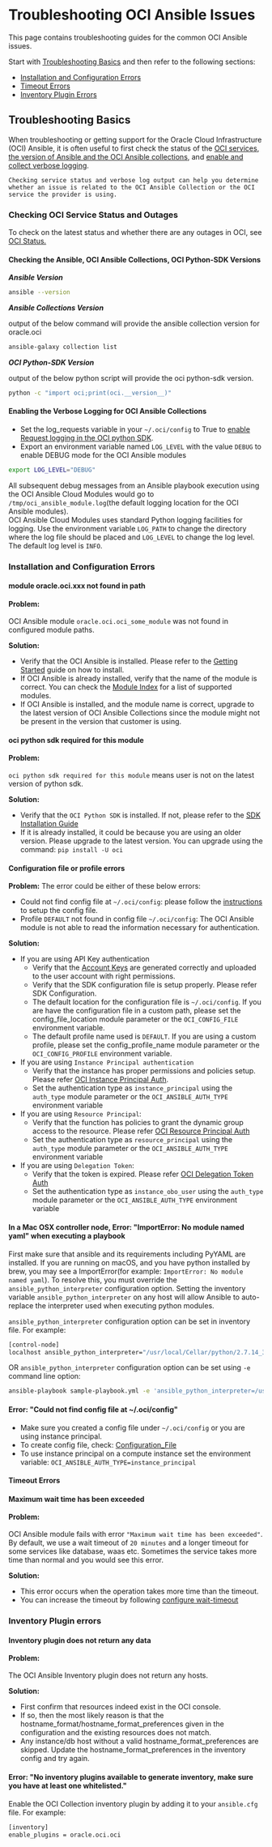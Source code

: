 # Troubleshooting OCI Ansible Issues

This page contains troubleshooting guides for the common OCI Ansible issues.

Start with [Troubleshooting Basics](#troubleshooting-basics) and then refer to the following sections:

- [Installation and Configuration Errors](#installation-and-configuration-errors)
- [Timeout Errors](#timeout-errors)
- [Inventory Plugin Errors](#inventory-plugin-errors)

## Troubleshooting Basics

When troubleshooting or getting support for the Oracle Cloud Infrastructure (OCI) Ansible, it is often useful to first check the status of the [OCI services](#checking-oci-service-status-and-outages), [the version of Ansible and the OCI Ansible collections](#checking-the-ansible-oci-ansible-collections-oci-python-sdk-versions), and [enable and collect verbose logging](#enabling-the-verbose-logging-for-oci-ansible-collections).

```text
Checking service status and verbose log output can help you determine 
whether an issue is related to the OCI Ansible Collection or the OCI service the provider is using.
```

### Checking OCI Service Status and Outages

To check on the latest status and whether there are any outages in OCI, see [OCI Status.](https://ocistatus.oraclecloud.com/)

#### Checking the Ansible, OCI Ansible Collections, OCI Python-SDK Versions

***Ansible Version***

```bash
ansible --version
```

***Ansible Collections Version***

output of the below command will provide the ansible collection version for oracle.oci

```bash
ansible-galaxy collection list
```

***OCI Python-SDK Version***

output of the below python script will provide the oci python-sdk version.

```bash
python -c "import oci;print(oci.__version__)"
```

#### Enabling the Verbose Logging for OCI Ansible Collections

- Set the log_requests variable in your ```~/.oci/config``` to True to [enable Request logging in the OCI python SDK](https://github.com/oracle/oci-python-sdk/blob/master/docs/logging.rst).
- Export an environment variable named ```LOG_LEVEL``` with the value ```DEBUG``` to enable DEBUG mode for the OCI Ansible modules

```bash
export LOG_LEVEL="DEBUG"
```

All subsequent debug messages from an Ansible playbook execution using the OCI Ansible Cloud Modules would go to ```/tmp/oci_ansible_module.log```(the default logging location for the OCI Ansible modules).</br>
OCI Ansible Cloud Modules uses standard Python logging facilities for logging. Use the environment variable ```LOG_PATH``` to change the directory where the log file should be placed and ```LOG_LEVEL``` to change the log level. The default log level is ```INFO```.

### Installation and Configuration Errors

#### module oracle.oci.xxx not found in path

****Problem:****</br></br>
OCI Ansible module ```oracle.oci.oci_some_module``` was not found in configured module paths.

****Solution:****

- Verify that the OCI Ansible is installed. Please refer to the [Getting Started](https://docs.oracle.com/en-us/iaas/Content/API/SDKDocs/ansiblegetstarted.htm) guide on how to install.
- If OCI Ansible is already installed, verify that the name of the module is correct. You can check the [Module Index](https://oci-ansible-collection.readthedocs.io/en/latest/collections/oracle/oci/index.html) for a list of supported modules.
- If OCI Ansible is installed, and the module name is correct, upgrade to the latest version of OCI Ansible Collections since the module might not be present in the version that customer is using.

#### oci python sdk required for this module

****Problem:****</br></br>
```oci python sdk required for this module``` means user is not on the latest version of python sdk.

****Solution:****

- Verify that the ```OCI Python SDK``` is installed. If not, please refer to the [SDK Installation Guide](https://oracle-cloud-infrastructure-python-sdk.readthedocs.io/en/latest/installation.html#downloading-and-installing-the-sdk)
- If it is already installed, it could be because you are using an older version. Please upgrade to the latest version. You can upgrade using the command:
    ```pip install -U oci```

#### Configuration file or profile errors

****Problem:****
The error could be either of these below errors:

- Could not find config file at ```~/.oci/config```:
        please follow the [instructions](https://docs.cloud.oracle.com/en-us/iaas/Content/API/Concepts/sdkconfig.htm) to setup the config file.
- Profile ```DEFAULT``` not found in config file ```~/.oci/config```:
        The OCI Ansible module is not able to read the information necessary for authentication.

****Solution:****

- If you are using API Key authentication
  - Verify that the [Account Keys](https://docs.oracle.com/en-us/iaas/Content/API/Concepts/apisigningkey.htm#Required_Keys_and_OCIDs) are generated correctly and uploaded to the user account with right permissions.
  - Verify that the SDK configuration file is setup properly. Please refer SDK Configuration.
  - The default location for the configuration file is ```~/.oci/config```. If you are have the configuration file in a custom path, please set the config_file_location module parameter or the ```OCI_CONFIG_FILE``` environment variable.
  - The default profile name used is ```DEFAULT```. If you are using a custom profile, please set the config_profile_name module parameter or the ```OCI_CONFIG_PROFILE``` environment variable.
- If you are using ```Instance Principal authentication```
  - Verify that the instance has proper permissions and policies setup. Please refer [OCI Instance Principal Auth](https://docs.oracle.com/en-us/iaas/Content/Identity/Tasks/callingservicesfrominstances.htm).
  - Set the authentication type as ```instance_principal``` using the ```auth_type``` module parameter or the ```OCI_ANSIBLE_AUTH_TYPE``` environment variable
- If you are using ```Resource Principal```:
  - Verify that the function has policies to grant the dynamic group access to the resource. Please refer [OCI Resource Principal Auth](https://docs.oracle.com/en-us/iaas/Content/Functions/Tasks/functionsaccessingociresources.htm)
  - Set the authentication type as ```resource_principal``` using the ```auth_type``` module parameter or the ```OCI_ANSIBLE_AUTH_TYPE``` environment variable
- If you are using ```Delegation Token```:
  - Verify that the token is expired. Please refer [OCI Delegation Token Auth](https://docs.oracle.com/en-us/iaas/Content/API/SDKDocs/clitoken.htm)
  - Set the authentication type as ```instance_obo_user``` using the ```auth_type``` module parameter or the ```OCI_ANSIBLE_AUTH_TYPE``` environment variable

#### In a Mac OSX controller node, Error: "ImportError: No module named yaml" when executing a playbook

First make sure that ansible and its requirements including PyYAML are installed.
If you are running on macOS, and you have python installed by brew, you may see a ImportError(for example: `ImportError: No module named yaml`).
To resolve this, you must override the `ansible_python_interpreter` configuration option. Setting the inventory variable `ansible_python_interpreter` on any host will allow Ansible to auto-replace the interpreter used when executing python modules.

`ansible_python_interpreter` configuration option can be set in inventory file. For example:

```sh
[control-node]
localhost ansible_python_interpreter="/usr/local/Cellar/python/2.7.14_3/bin/python2.7"
```

OR `ansible_python_interpreter` configuration option can be set using `-e` command line option:

```sh
ansible-playbook sample-playbook.yml -e 'ansible_python_interpreter=/usr/local/Cellar/python/2.7.14_3/bin/python2.7'
```

#### Error: "Could not find config file at ~/.oci/config"

- Make sure you created a config file under ```~/.oci/config``` or you are using instance principal.
- To create config file, check: [Configuration_File](https://docs.cloud.oracle.com/en-us/iaas/Content/API/Concepts/sdkconfig.htm#SDK_and_CLI_Configuration_File)
- To use instance principal on a compute instance set the environment variable: `OCI_ANSIBLE_AUTH_TYPE=instance_principal`

#### Timeout Errors

#### Maximum wait time has been exceeded

****Problem:****</br></br>
OCI Ansible module fails with error ```"Maximum wait time has been exceeded"```.
By default, we use a wait timeout of ```20 minutes``` and a longer timeout for some services like database, waas etc. Sometimes the service takes more time than normal and you would see this error.

****Solution:****

- This error occurs when the operation takes more time than the timeout.
- You can increase the timeout by following [configure wait-timeout](wait-timeout.md)

### Inventory Plugin errors

#### Inventory plugin does not return any data

****Problem:****</br></br>
The OCI Ansible Inventory plugin does not return any hosts.

****Solution:****

- First confirm that resources indeed exist in the OCI console.
- If so, then the most likely reason is that the hostname_format/hostname_format_preferences given in the configuration and the existing resources does not match.
- Any instance/db host without a valid hostname_format_preferences are skipped. Update the hostname_format_preferences in the inventory config and try again.

#### Error: "No inventory plugins available to generate inventory, make sure you have at least one whitelisted."

Enable the OCI Collection inventory plugin by adding it to your ```ansible.cfg``` file. For example:

```bash
[inventory]
enable_plugins = oracle.oci.oci
```
